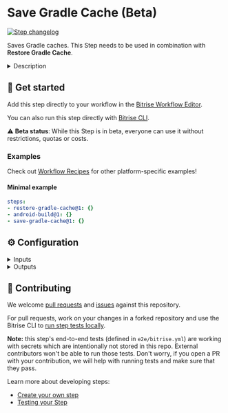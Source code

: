 # Save Gradle Cache (Beta)

[![Step changelog](https://shields.io/github/v/release/bitrise-steplib/bitrise-step-save-gradle-cache?include_prereleases&label=changelog&color=blueviolet)](https://github.com/bitrise-steplib/bitrise-step-save-gradle-cache/releases)

Saves Gradle caches. This Step needs to be used in combination with **Restore Gradle Cache**.

<details>
<summary>Description</summary>

A Change in the README :)

Saves Gradle dependency and build caches. This Step needs to be used in combination with **Restore Gradle Cache**.

This Step is based on [key-based caching](https://devcenter.bitrise.io/en/builds/caching/key-based-caching.html) and sets up the cache key and path automatically for Gradle. If you'd like to change the cache key (or paths to cache), you might want to use the generic [Save cache](https://github.com/bitrise-steplib/bitrise-step-save-cache) Step instead.

#### Related steps

[Restore Gradle cache](https://github.com/bitrise-steplib/bitrise-step-restore-gradle-cache/)

[Save cache](https://github.com/bitrise-steplib/bitrise-step-save-cache/)

</details>

## 🧩 Get started

Add this step directly to your workflow in the [Bitrise Workflow Editor](https://devcenter.bitrise.io/steps-and-workflows/steps-and-workflows-index/).

You can also run this step directly with [Bitrise CLI](https://github.com/bitrise-io/bitrise).

⚠️ **Beta status**: While this Step is in beta, everyone can use it without restrictions, quotas or costs.

### Examples

Check out [Workflow Recipes](https://github.com/bitrise-io/workflow-recipes#-key-based-caching-beta) for other platform-specific examples!

#### Minimal example
```yaml
steps:
- restore-gradle-cache@1: {}
- android-build@1: {}
- save-gradle-cache@1: {}
```


## ⚙️ Configuration

<details>
<summary>Inputs</summary>

| Key | Description | Flags | Default |
| --- | --- | --- | --- |
| `verbose` | Enable logging additional information for troubleshooting | required | `false` |
</details>

<details>
<summary>Outputs</summary>
There are no outputs defined in this step
</details>

## 🙋 Contributing

We welcome [pull requests](https://github.com/bitrise-steplib/bitrise-step-save-gradle-cache/pulls) and [issues](https://github.com/bitrise-steplib/bitrise-step-save-gradle-cache/issues) against this repository.

For pull requests, work on your changes in a forked repository and use the Bitrise CLI to [run step tests locally](https://devcenter.bitrise.io/bitrise-cli/run-your-first-build/).

**Note:** this step's end-to-end tests (defined in `e2e/bitrise.yml`) are working with secrets which are intentionally not stored in this repo. External contributors won't be able to run those tests. Don't worry, if you open a PR with your contribution, we will help with running tests and make sure that they pass.


Learn more about developing steps:

- [Create your own step](https://devcenter.bitrise.io/contributors/create-your-own-step/)
- [Testing your Step](https://devcenter.bitrise.io/contributors/testing-and-versioning-your-steps/)
